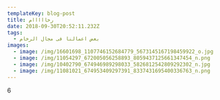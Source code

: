 ```yaml
---
templateKey: blog-post
title: رخااااام
date: 2018-09-30T20:52:11.232Z
tags:
  - بعض اعمالنا فى مجال الرخام
images:
  - image: /img/16601698_1107746152684779_5673145167198459922_o.jpg
  - image: /img/11054297_672005056258893_8059437125661347454_n.png
  - image: /img/10402790_674946989298033_5826812542809292302_n.jpg
  - image: /img/11081021_674953409297391_8337431695400336763_n.png
---
```

6
